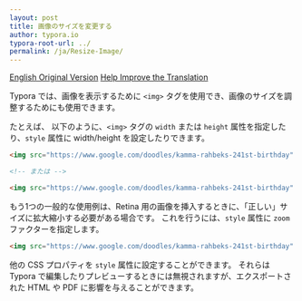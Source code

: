 ```yaml
---
layout: post
title: 画像のサイズを変更する
author: typora.io
typora-root-url: ../
permalink: /ja/Resize-Image/
---
```


[English Original Version](/Resize-Image/) [Help Improve the Translation](https://github.com/typora/wiki-website)

Typora では、画像を表示するために `<img>` タグを使用でき、画像のサイズを調整するためにも使用できます。

たとえば、 以下のように、`<img>` タグの `width` または `height` 属性を指定したり、`style` 属性に width/height を設定したりできます。

```html
<img src="https://www.google.com/doodles/kamma-rahbeks-241st-birthday" width="200px" />

<!-- または -->

<img src="https://www.google.com/doodles/kamma-rahbeks-241st-birthday" style="height:200px" />
```

もう1つの一般的な使用例は、Retina 用の画像を挿入するときに、「正しい」サイズに拡大縮小する必要がある場合です。 これを行うには、`style` 属性に `zoom` ファクターを指定します。

```html
<img src="https://www.google.com/doodles/kamma-rahbeks-241st-birthday" style="zoom:50%" />
```

他の CSS プロパティを `style` 属性に設定することができます。 それらは Typora で編集したりプレビューするときには無視されますが、エクスポートされた HTML や PDF に影響を与えることができます。

